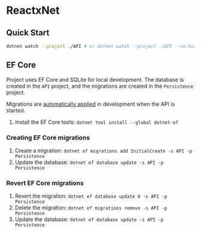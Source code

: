 # ReactxNet

## Quick Start

```bash
dotnet watch --project ./API # or dotnet watch --project ./API --no-hot-reload
```

## EF Core

Project uses EF Core and SQLite for local development. The database is created in the `API` project, and the migrations are created in the `Persistence` project.

Migrations are [automatically applied](https://learn.microsoft.com/en-us/ef/core/managing-schemas/migrations/applying?tabs=vs#apply-migrations-at-runtime) in development when the API is started.

1. Install the EF Core tools: `dotnet tool install --global dotnet-ef`

### Creating EF Core migrations

1. Create a migration: `dotnet ef migrations add InitialCreate -s API -p Persistence`
2. Update the database: `dotnet ef database update -s API -p Persistence`

### Revert EF Core migrations

1. Revert the migration: `dotnet ef database update 0 -s API -p Persistence`
2. Delete the migration: `dotnet ef migrations remove -s API -p Persistence`
3. Update the database: `dotnet ef database update -s API -p Persistence`